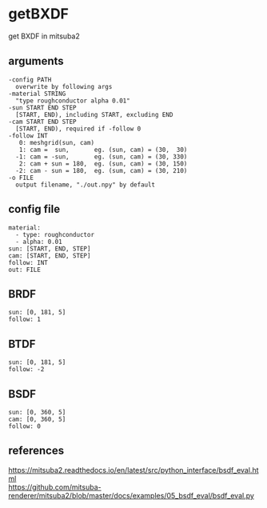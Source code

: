 # getBXDF
get BXDF in mitsuba2

## arguments
```
-config PATH
  overwrite by following args
-material STRING
  "type roughconductor alpha 0.01"
-sun START END STEP
  [START, END), including START, excluding END
-cam START END STEP
  [START, END), required if -follow 0
-follow INT
   0: meshgrid(sun, cam)
   1: cam =  sun,       eg. (sun, cam) = (30,  30)
  -1: cam = -sun,       eg. (sun, cam) = (30, 330)
   2: cam + sun = 180,  eg. (sun, cam) = (30, 150)
  -2: cam - sun = 180,  eg. (sum, cam) = (30, 210)
-o FILE
  output filename, "./out.npy" by default
```
 
## config file
```
material:
  - type: roughconductor
  - alpha: 0.01
sun: [START, END, STEP]
cam: [START, END, STEP]
follow: INT
out: FILE
```

## BRDF
```
sun: [0, 181, 5]
follow: 1
```

## BTDF
```
sun: [0, 181, 5]
follow: -2
```

## BSDF
```
sun: [0, 360, 5]
cam: [0, 360, 5]
follow: 0
```

## references
https://mitsuba2.readthedocs.io/en/latest/src/python_interface/bsdf_eval.html \
https://github.com/mitsuba-renderer/mitsuba2/blob/master/docs/examples/05_bsdf_eval/bsdf_eval.py
